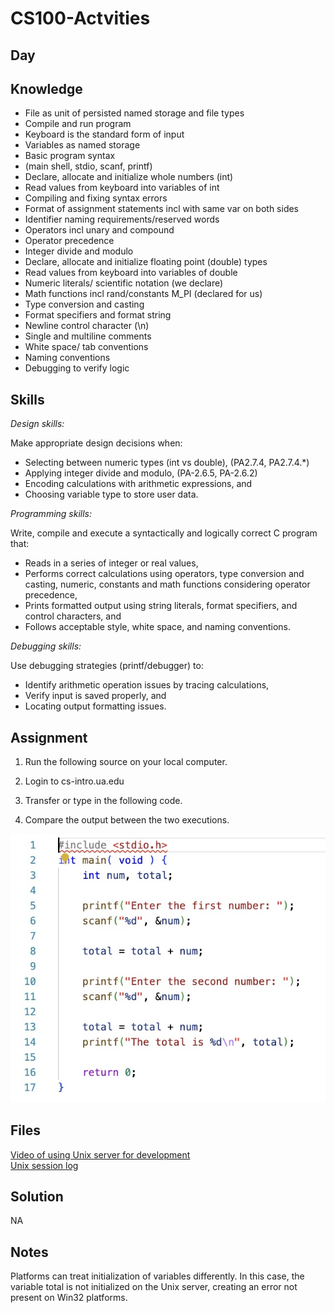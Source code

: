 # CS100-Actvities


## Day

## Knowledge
* File as unit of persisted named storage and file types
* Compile and run program
* Keyboard is the standard form of input
* Variables as named storage
* Basic program syntax
* (main shell, stdio, scanf, printf)
* Declare, allocate and initialize whole numbers (int) 
* Read values from keyboard into variables of int
* Compiling and fixing syntax errors
* Format of assignment statements incl with same var on both sides
* Identifier naming requirements/reserved words
* Operators incl unary and compound
* Operator precedence
* Integer divide and modulo
* Declare, allocate and initialize floating point (double) types
* Read values from keyboard into variables of double
* Numeric literals/ scientific notation (we declare)
* Math functions incl rand/constants M_PI (declared for us)
* Type conversion and casting
* Format specifiers and format string
* Newline control character (\n)
* Single and multiline comments
* White space/ tab conventions
* Naming conventions
* Debugging to verify logic


## Skills

_Design skills:_

Make appropriate design decisions when:

* Selecting between numeric types (int vs double), (PA2.7.4, PA2.7.4.*)
* Applying integer divide and modulo, (PA-2.6.5, PA-2.6.2)
* Encoding calculations with arithmetic expressions, and
* Choosing variable type to store user data.

_Programming skills:_

Write, compile and execute a syntactically and logically correct C program that:

* Reads in a series of integer or real values,
* Performs correct calculations using operators, type conversion and casting, numeric, constants and math functions considering operator precedence,
* Prints formatted output using string literals, format specifiers, and control characters, and
* Follows acceptable style, white space, and naming conventions.

_Debugging skills:_

Use debugging strategies (printf/debugger) to:

* Identify arithmetic operation issues by tracing calculations,
* Verify input is saved properly, and
* Locating output formatting issues.


## Assignment

1. Run the following source on your local computer.

2. Login to cs-intro.ua.edu

3. Transfer or type in the following code.

4. Compare the output between the two executions.

![Source code ](sum_ints.jpg)

## Files

[Video of using Unix server for development](day4-windows-cs-intro.mp4)<br>
[Unix session log](day4-sum_int.c_mac_nix.docx)

## Solution
NA

## Notes

Platforms can treat initialization of variables differently.  In this case, the variable total is not initialized on the Unix server, creating an error not present on Win32 platforms.